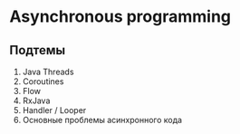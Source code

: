 # Asynchronous programming

<primary-label ref="main"/>
<secondary-label ref="todo"/>

## Подтемы

<snippet id="async-plan">

1. Java Threads
2. Coroutines
3. Flow
4. RxJava
5. Handler / Looper
6. Основные проблемы асинхронного кода

</snippet>

